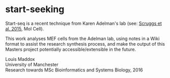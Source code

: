# start-seeking

Start-seq is a recent technique from Karen Adelman's lab (see: [Scruggs et al. 2015](http://www.cell.com/molecular-cell/abstract/S1097-2765(15)00262-2), Mol Cell).

This work analyses MEF cells from the Adelman lab, using notes in a Wiki format to assist the research synthesis process, and make the output of this Masters project potentially accessible/extensible in the future.

Louis Maddox  
University of Manchester  
Research towards MSc Bioinformatics and Systems Biology, 2016
